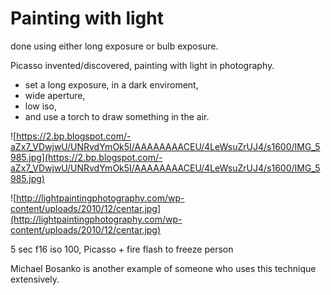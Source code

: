 # Painting with light

done using either long exposure or bulb exposure.

Picasso invented/discovered, painting with light in photography.

- set a long exposure, in a dark enviroment,
- wide aperture,
- low iso,
- and use a torch to draw something in the air.

![https://2.bp.blogspot.com/-aZx7_VDwjwU/UNRvdYmOk5I/AAAAAAAACEU/4LeWsuZrUJ4/s1600/IMG_5985.jpg](https://2.bp.blogspot.com/-aZx7_VDwjwU/UNRvdYmOk5I/AAAAAAAACEU/4LeWsuZrUJ4/s1600/IMG_5985.jpg)

![http://lightpaintingphotography.com/wp-content/uploads/2010/12/centar.jpg](http://lightpaintingphotography.com/wp-content/uploads/2010/12/centar.jpg)

5 sec f16 iso 100, Picasso + fire flash to freeze person

Michael Bosanko is another example of someone who uses this technique extensively.